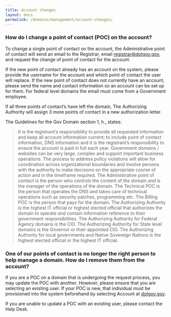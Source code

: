```yaml
---
title: Account changes
layout: docs
permalink: /domains/management/account-changes/
---
```


### How do I change a point of contact (POC) on the account?

To change a single point of contact on the account, the Administrative point of contact will send an email to the Registrar, email <registrar@dotgov.gov>, and request the change of point of contact for the account.

If the new point of contact already has an account on the system, please provide the username for the account and which point of contact the user will replace. If the new point of contact does not currently have an account, please send the name and contact information so an account can be set up for them. For federal level domains the email must come from a Government employee.

If all three points of contact’s have left the domain, The Authorizing Authority will assign 3 more points of contact in a new authorization letter.

The Guidelines for the Gov Domain section 1, h., states:

> It is the registrant’s responsibility to provide all requested information and keep all account information current; to include point of contact information, DNS information and it is the registrant’s responsibility to ensure the account is paid in full each year. Government domains / websites can be very large, complex and support important business operations. The process to address policy violations will allow for coordination across organizational boundaries and involve persons with the authority to make decisions on the appropriate course of action and in the timeframe required. The Administrative point of contact is the person who controls the content of the domain and is the manager of the operations of the domain. The Technical POC is the person that operates the DNS and takes care of technical operations such as security patches, programming etc. The Billing POC is the person that pays for the domain. The Authorizing Authority is the highest IT official or highest elected official that authorizes the domain to operate and contain information reference to their government responsibilities. The Authorizing Authority for Federal Agency domains is the CIO. The Authorizing Authority for State level domains is the Governor or their appointed CIO. The Authorizing Authority for local governments and Native Sovereign Nations is the highest elected official or the highest IT official.

### One of our points of contact is no longer the right person to help manage a domain. How do I remove them from the account?

If you are a POC on a domain that is undergoing the request process, you may update the POC with another. However, please ensure that you are selecting an existing user. If your POC is new, that individual must be provisioned into the system beforehand by selecting Account at [dotgov.gov](https://www.dotgov.gov).

If you are unable to update a POC with an existing user, please contact the Help Desk.
